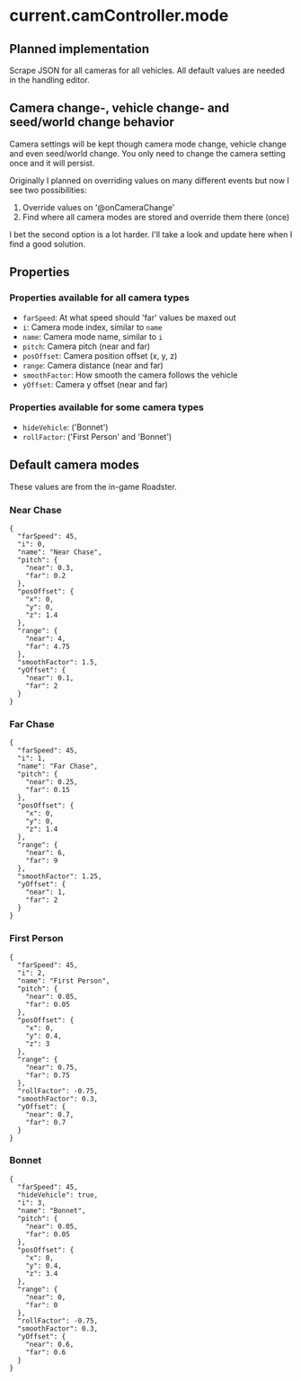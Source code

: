# current.camController.mode

## Planned implementation
Scrape JSON for all cameras for all vehicles. All default values are needed in the handling editor.

## Camera change-, vehicle change- and seed/world change behavior
Camera settings will be kept though camera mode change, vehicle change and even seed/world change.
You only need to change the camera setting once and it will persist.

Originally I planned on overriding values on many different events but now I see two possibilities:
 1. Override values on '@onCameraChange'
 2. Find where all camera modes are stored and override them there (once)

I bet the second option is a lot harder. I'll take a look and update here when I find a good solution.



## Properties

### Properties available for all camera types
 - `farSpeed`: At what speed should 'far' values be maxed out
 - `i`: Camera mode index, similar to `name`
 - `name`: Camera mode name, similar to `i`
 - `pitch`: Camera pitch (near and far)
 - `posOffset`: Camera position offset (x, y, z)
 - `range`: Camera distance (near and far)
 - `smoothFactor`: How smooth the camera follows the vehicle
 - `yOffset`: Camera y offset (near and far)

### Properties available for some camera types
 - `hideVehicle`: ('Bonnet')
 - `rollFactor`: ('First Person' and 'Bonnet')



## Default camera modes
These values are from the in-game Roadster.

### Near Chase
```
{
  "farSpeed": 45,
  "i": 0,
  "name": "Near Chase",
  "pitch": {
    "near": 0.3,
    "far": 0.2
  },
  "posOffset": {
    "x": 0,
    "y": 0,
    "z": 1.4
  },
  "range": {
    "near": 4,
    "far": 4.75
  },
  "smoothFactor": 1.5,
  "yOffset": {
    "near": 0.1,
    "far": 2
  }
}
```

### Far Chase
```
{
  "farSpeed": 45,
  "i": 1,
  "name": "Far Chase",
  "pitch": {
    "near": 0.25,
    "far": 0.15
  },
  "posOffset": {
    "x": 0,
    "y": 0,
    "z": 1.4
  },
  "range": {
    "near": 6,
    "far": 9
  },
  "smoothFactor": 1.25,
  "yOffset": {
    "near": 1,
    "far": 2
  }
}
```

### First Person
```
{
  "farSpeed": 45,
  "i": 2,
  "name": "First Person",
  "pitch": {
    "near": 0.05,
    "far": 0.05
  },
  "posOffset": {
    "x": 0,
    "y": 0.4,
    "z": 3
  },
  "range": {
    "near": 0.75,
    "far": 0.75
  },
  "rollFactor": -0.75,
  "smoothFactor": 0.3,
  "yOffset": {
    "near": 0.7,
    "far": 0.7
  }
}
```

### Bonnet
```
{
  "farSpeed": 45,
  "hideVehicle": true,
  "i": 3,
  "name": "Bonnet",
  "pitch": {
    "near": 0.05,
    "far": 0.05
  },
  "posOffset": {
    "x": 0,
    "y": 0.4,
    "z": 3.4
  },
  "range": {
    "near": 0,
    "far": 0
  },
  "rollFactor": -0.75,
  "smoothFactor": 0.3,
  "yOffset": {
    "near": 0.6,
    "far": 0.6
  }
}
```

